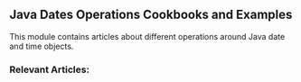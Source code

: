## Java Dates Operations Cookbooks and Examples

This module contains articles about different operations around Java date and time objects.

### Relevant Articles: 